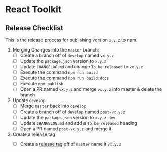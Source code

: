 # React Toolkit
## Release Checklist

This is the release process for publishing version `x.y.z` to npm.

1. Merging Changes into the `master` branch:
    - [ ] Create a branch off of `develop` named `vx.y.z`
    - [ ] Update the `package.json` version to `x.y.z`
    - [ ] Update `CHANGELOG.md` and change `To be released` to `vx.y.z`
    - [ ] Execute the command `npm run build`
    - [ ] Execute the command `npm run build:docs`
    - [ ] Execute `npm publish`
    - [ ] Open a PR named `vx.y.z` and merge `vx.y.z` into master & delete the branch

1. Update `develop`
    - [ ] Merge `master` back into `develop`
    - [ ] Create a branch off of `develop` named `post-vx.y.z`
    - [ ] Update the `package.json` version to `x.y.z-dev`
    - [ ] Update `CHANGELOG.md` and add a `To be released` heading
    - [ ] Open a PR named `post-vx.y.z` and merge it

1. Create a release tag
    - [ ] Create a [release tag](https://github.com/tony-dinh/react-toolkit/releases) off of `master` name it `vx.y.z`

